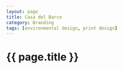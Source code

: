 ```yaml
---
layout: page
title: Casa del Barco
category: Branding
tags: [environmental design, print design]
---
```


<h1>{{ page.title }}</h1>

